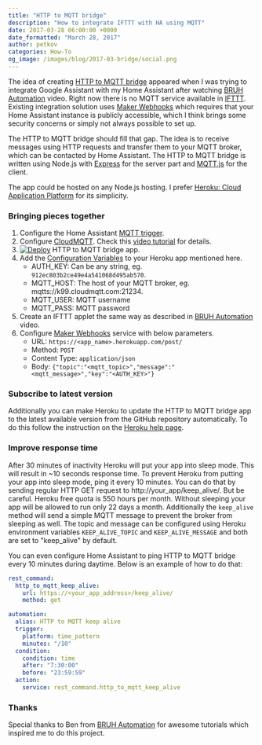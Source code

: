 ```yaml
---
title: "HTTP to MQTT bridge"
description: "How to integrate IFTTT with HA using MQTT"
date: 2017-03-28 06:00:00 +0000
date_formatted: "March 28, 2017"
author: petkov
categories: How-To
og_image: /images/blog/2017-03-bridge/social.png
---
```


The idea of creating [HTTP to MQTT bridge](https://github.com/petkov/http_to_mqtt) appeared when I was trying to integrate Google Assistant with my Home Assistant after watching [BRUH Automation](https://youtu.be/087tQ7Ly7f4?t=265) video. Right now there is no MQTT service available in [IFTTT](https://ifttt.com/about). Existing integration solution uses [Maker Webhooks](https://ifttt.com/maker_webhooks) which requires that your Home Assistant instance is publicly accessible, which I think brings some security concerns or simply not always possible to set up.

The HTTP to MQTT bridge should fill that gap. The idea is to receive messages using HTTP requests and transfer them to your MQTT broker, which can be contacted by Home Assistant. The HTTP to MQTT bridge is written using Node.js with [Express](https://expressjs.com/) for the server part and [MQTT.js](https://www.npmjs.com/package/mqtt) for the client.

<!--more-->

The app could be hosted on any Node.js hosting. I prefer [Heroku: Cloud Application Platform](https://www.heroku.com/home) for its simplicity.

### Bringing pieces together

1. Configure the Home Assistant [MQTT trigger](/docs/automation/trigger/#mqtt-trigger).
1. Configure [CloudMQTT](https://www.cloudmqtt.com/). Check this [video tutorial](https://www.youtube.com/watch?v=VaWdvVVYU3A) for details.
1. [![Deploy](https://www.herokucdn.com/deploy/button.svg)](https://heroku.com/deploy?template=https://github.com/petkov/http_to_mqtt) HTTP to MQTT bridge app.
1. Add the [Configuration Variables](https://devcenter.heroku.com/articles/config-vars#setting-up-config-vars-for-a-deployed-application) to your Heroku app mentioned here.
   * AUTH_KEY: Can be any string, eg. `912ec803b2ce49e4a541068d495ab570`.
   * MQTT_HOST: The host of your MQTT broker, eg. mqtts://k99.cloudmqtt.com:21234.
   * MQTT_USER: MQTT username
   * MQTT_PASS: MQTT password
1. Create an IFTTT applet the same way as described in [BRUH Automation](https://youtu.be/087tQ7Ly7f4?t=265) video.
1. Configure [Maker Webhooks](https://ifttt.com/maker_webhooks) service with below parameters.
   * URL: `https://<app_name>.herokuapp.com/post/`
   * Method: `POST`
   * Content Type: `application/json`
   * Body: `{"topic":"<mqtt_topic>","message":"<mqtt_message>","key":"<AUTH_KEY>"}`

### Subscribe to latest version

Additionally you can make Heroku to update the HTTP to MQTT bridge app to the latest available version from the GitHub repository automatically. To do this follow the instruction on the [Heroku help page](https://devcenter.heroku.com/articles/github-integration#automatic-deploys).

### Improve response time

After 30 minutes of inactivity Heroku will put your app into sleep mode. This will result in ~10 seconds response time. To prevent Heroku from putting your app into sleep mode, ping it every 10 minutes. You can do that by sending regular HTTP GET request to http://your_app/keep_alive/. But be careful. Heroku free quota is 550 hours per month. Without sleeping your app will be allowed to run only 22 days a month. Additionally the `keep_alive` method will send a simple MQTT message to prevent the broker from sleeping as well. The topic and message can be configured using Heroku environment variables `KEEP_ALIVE_TOPIC` and `KEEP_ALIVE_MESSAGE` and both are set to "keep_alive" by default.

You can even configure Home Assistant to ping HTTP to MQTT bridge every 10 minutes during daytime. Below is an example of how to do that:

```yaml
rest_command:
  http_to_mqtt_keep_alive:
    url: https://<your_app_address>/keep_alive/
    method: get

automation:
  alias: HTTP to MQTT keep alive
  trigger:
    platform: time_pattern
    minutes: "/10"
  condition:
    condition: time
    after: "7:30:00"
    before: "23:59:59"
  action:
    service: rest_command.http_to_mqtt_keep_alive
```

### Thanks

Special thanks to Ben from [BRUH Automation](https://www.youtube.com/channel/UCLecVrux63S6aYiErxdiy4w/featured) for awesome tutorials which inspired me to do this project.
